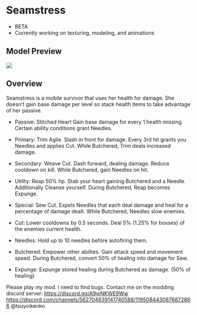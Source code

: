 # Seamstress
- BETA
- Currently working on texturing, modeling, and animations
## Model Preview
[![](https://media.discordapp.net/attachments/1119077461783748652/1198195533337067610/image.png?ex=65be058c&is=65ab908c&hm=57c4f3666bf793cd28c0e14c9224ac68294b078be3f71d5d14c14558f466d483&=&format=webp&quality=lossless&width=470&height=670)]()

## Overview
Seamstress is a mobile survivor that uses her health for damage. She doesn't gain base damage per level so stack health items to take advantage of her passive. 

- Passive: Stitched Heart
Gain base damage for every 1 health missing. Certain ability conditions grant Needles.

- Primary: Trim
Agile. Slash in front for damage. Every 3rd hit grants you Needles and applies Cut. While Butchered, Trim deals increased damage.   

- Secondary: Weave 
Cut. Dash forward, dealing damage. Reduce cooldown on kill. While Butchered, gain Needles on hit.

- Utility: Reap
50% hp. Stab your heart gaining Butchered and a Needle. Additionally Cleanse yourself. During Butchered, Reap becomes Expunge.

- Special: Sew
Cut. Expels Needles that each deal damage and heal for a percentage of damage dealt. While Butchered, Needles slow enemies.

- Cut:
Lower cooldowns by 0.5 seconds. Deal 5% (1.25% for bosses) of the enemies current health.

- Needles:
Hold up to 10 needles before autofiring them.

- Butchered:
Empower other abilites. Gain attack speed and movement speed. During Butchered, convert 50% of healing into damage for Sew.

- Expunge:
Expunge stored healing during Butchered as damage. (50% of healing)

Please play my mod. I need to find bugs.
Contact me on the modding discord server: https://discord.gg/A9wNKWE9Ww https://discord.com/channels/562704639141740588/1195084430876872866 @tsuyoikenko